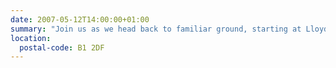 ```yaml
---
date: 2007-05-12T14:00:00+01:00
summary: "Join us as we head back to familiar ground, starting at Lloyd’s Bar on Broad Street in Birmingham from 2pm onwards. Note: Usually we can be found upstairs!"
location:
  postal-code: B1 2DF
---
```

